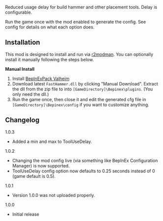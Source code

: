 ﻿Reduced usage delay for build hammer and other placement tools. Delay is configurable.

Run the game once with the mod enabled to generate the config. See config for details on what each option does.

## Installation
This mod is designed to install and run via [r2modman](https://thunderstore.io/package/ebkr/r2modman/). You can optionally install it manually following the steps below.

**Manual Install**
1. Install [BepInExPack Valheim](https://valheim.thunderstore.io/package/denikson/BepInExPack_Valheim/)
2. Download latest ``FastHammer.dll`` by clicking "Manual Download". Extract the dll from the zip file to into ``[GameDirectory]\Bepinex\plugins``. (You only need the dll.)
3. Run the game once, then close it and edit the generated cfg file in ``[GameDirectory]\Bepinex\config`` if you want to customize anything.

## Changelog
1.0.3

* Added a min and max to ToolUseDelay.

1.0.2

* Changing the mod config live (via something like BepInEx Configuration Manager) is now supported.
* ToolUseDelay config option now defaults to 0.25 seconds instead of 0 (game default is 0.5).

1.0.1

* Version 1.0.0 was not uploaded properly.

1.0.0

* Initial release
